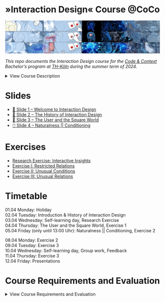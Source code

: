 # »Interaction Design« Course @CoCo

![Thumbnail](./src/thumbnail.jpg)

_This repo documents the Interaction Design course for the [Code & Context](https://www.th-koeln.de/studium/code--context-bachelor_62103.php) Bachelor's program at [TH-Köln](https://www.th-koeln.de/) during the summer term of 2024._


<details>
  <summary>View Course Description</summary>
The course "Interaction Design (DF22)" offers an in-depth examination of the principles and methodologies involved in shaping interactions with digital artifacts and processes. It encompasses the study of various interaction paradigms such as GUIs and TUIs, supplemented by an exploration of Interaction Design history and interface materiality. Through practical exercises and projects, participants engage in the experimentation of prototypes and Creative Coding techniques, while critically analyzing established methods within the field.
</details>

# Slides
- [🤗 Slide 1 – Welcome to Interaction Design](https://slides.cnrd.computer/iad/1/)
- [📖 Slide 2 – The History of Interaction Design](https://slides.cnrd.computer/iad/2/)
- [🔳 Slide 3 – The User and the Square World](https://slides.cnrd.computer/iad/3/)
- [🖱️ Slide 4 – Naturalness || Conditioning](https://slides.cnrd.computer/iad/4/)

# Exercises
- [Research Exercise: Interactive Insights](./exercises/Research%20Exercise:%20Interactive%20Insights.md)
- [Exercise I: Restricted Relations](./exercises/Exercise%20I:%20Restricted%20Relations.md)
- [Exercise II: Unusual Conditions](./exercises/Exercise%20II:%20Unusual%20Conditions.md)
- [Exercise III: Unusual Relations](./exercises/Exercise%20III:%20Unusual%20Relations.md)

# Timetable
01.04 Monday: Holiday \
02.04 Tuesday: Introduction & History of Interaction Design \
03.04 Wednesday: Self-learning day, Research Exercise \
04.04 Thursday: The User and the Square World, Exercise 1 \
05.04 Friday (only until 13:00 Uhr): Naturalness || Conditioning, Exercise 2

08.04 Monday: Exercise 2 \
09.04 Tuesday: Exercise 3 \
10.04 Wednesday: Self-learning day, Group work, Feedback  \
11.04 Thursday: Exercise 3 \
12.04 Friday: Presentations 


# Course Requirements and Evaluation

<details>
  <summary>View Course Requirements and Evaluation</summary>

## Dokumentation
Die Dokumentation ist das Kernelement des Kursergebnisses. Sie sollte die Bearbeitung der drei 3 Teilaufgaben als Prozess darstellen. Besondere Wichtigkeit liegt auf den verschiedenen Iterationen und der Begründung von Entscheidungsfindungen. Warum wurden bestimmte Formen der Interaktion anderen Gegenüber bevorzugt? Was war das Spannende, was hat warum funktioniert? Das finale Ergebnis der selbstgewählten Interaktion sollte in der Dokumentation enthalten sein, jedoch nicht den Fokus der Dokumentation einnehmen. Die Darstellung und das Medium (PDF, (interaktive)Website, Videodokumentation, …) ist frei wählbar.

## Präsentation (approx. 15min)
Die Präsentation hat das Ziel, die selbstdefinierte Aufgabe darzustellen. Sie dient dazu, die Milestones des Prozesses darzustellen. Beantwortet auch hier die „Warum“-Fragen. Warum wurde sich für diese Form der Interaktion entschieden, welche Iterationen gab es, warum wurden bestimmte wieder verworfen? Was kam am Ende dabei raus und was ist an der gewählten Interaktion so spannend? Die Präsentation ist kein Pitch des Endergebnisses!

## Bewertung
60% Bewertung der Abgabe (Dokumentation)
- Ausführliche Dokumentation der Teilaufgaben
- Nachvollziehbarkeit des Prozesses und Begründbarkeit der getroffenen Entscheidungen, in allen 3 Teilaufgaben
- Qualität der Dokumentation (passend gewähltes Medium, Prozessdarstellungen, Fotos, Texte, …)

30% Bewertung der Präsentation (selbstdefinierte Aufgabe)
- Interativer Gestaltungsprozess (es wurden **verschiedene** Experimente durchgeführt)
- Begründbarkeit der getroffenen Entscheidungen
- Präsentationsweise
- Konzeptuelle und gestalterische Umsetzung der „selbstgewählten Interaktion“

10% Bewertung des Arbeitsprozess in Einzel & Gruppenarbeit
- Zwischenpräsentationen
- konstruktive Diskussionen
</details>



